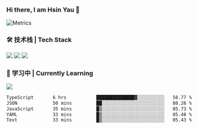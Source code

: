 ### Hi there, I am Hsin Yau 👋 
![Metrics](https://metrics.lecoq.io/hsinyau?template=classic&base.header=0&base.activity=0&base.community=0&base.repositories=0&base.metadata=0&activity=1&rss=1&base=header%2C%20activity%2C%20community%2C%20repositories%2C%20metadata&base.indepth=false&base.hireable=false&base.skip=false&activity=false&activity.limit=5&activity.load=300&activity.days=14&activity.visibility=all&activity.timestamps=false&activity.filter=all&rss=false&rss.source=https%3A%2F%2Fhsinyau.cc%2Frss.xml&rss.limit=4&config.timezone=Asia%2FShanghai)

### 🛠 技术栈 | Tech Stack
![](https://skillicons.dev/icons?i=html,css,js,ts,sass,jquery,bootstrap,vue&theme=light) 
![](https://skillicons.dev/icons?i=vite,nuxtjs,webpack,tailwindcss,windicss,nodejs,express,markdown&theme=light)
![](https://skillicons.dev/icons?i=mysql,mongodb,git,pug,vscode,idea,ps,figma&theme=light)

### 📖 学习中 | Currently Learning

![](https://skillicons.dev/icons?i=react,nextjs,svelte,nestjs,nginx,docker,rollupjs&theme=light)

<!--START_SECTION:waka-->

```txt
TypeScript       6 hrs           ██████████████▓░░░░░░░░░░   58.77 %
JSON             50 mins         ██░░░░░░░░░░░░░░░░░░░░░░░   08.26 %
JavaScript       35 mins         █▒░░░░░░░░░░░░░░░░░░░░░░░   05.73 %
YAML             33 mins         █▒░░░░░░░░░░░░░░░░░░░░░░░   05.48 %
Text             33 mins         █▒░░░░░░░░░░░░░░░░░░░░░░░   05.43 %
```

<!--END_SECTION:waka-->
